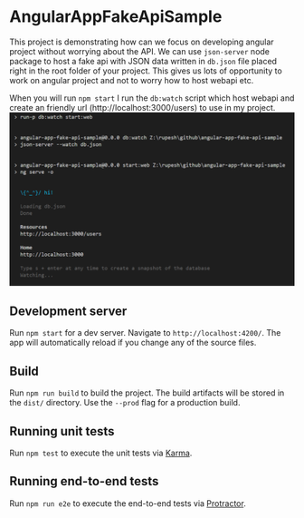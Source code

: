 # AngularAppFakeApiSample

This project is demonstrating how can we focus on developing angular project without worrying about the API. 
We can use `json-server` node package to host a fake api with JSON data written in `db.json` file placed right in the root folder of your project. This gives us lots of opportunity to work on angular project and not to worry how to host webapi etc. 

When you will run `npm start` I run the `db:watch` script which host webapi and create an friendly url (http://localhost:3000/users) to use in my project. 
![](./src/assets/db.png)
## Development server

Run `npm start` for a dev server. Navigate to `http://localhost:4200/`. The app will automatically reload if you change any of the source files.

## Build

Run `npm run build` to build the project. The build artifacts will be stored in the `dist/` directory. Use the `--prod` flag for a production build.

## Running unit tests

Run `npm test` to execute the unit tests via [Karma](https://karma-runner.github.io).

## Running end-to-end tests

Run `npm run e2e` to execute the end-to-end tests via [Protractor](http://www.protractortest.org/).

 
